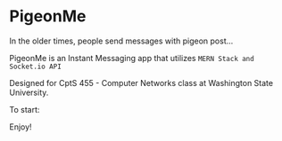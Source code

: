 # PigeonMe
In the older times, people send messages with pigeon post...

PigeonMe is an Instant Messaging app that utilizes `MERN Stack and Socket.io API`

Designed for CptS 455 - Computer Networks class at Washington State University.

To start:

Enjoy!
